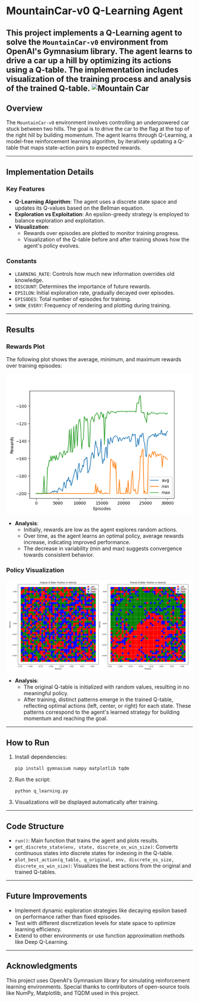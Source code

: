 
# MountainCar-v0 Q-Learning Agent

This project implements a Q-Learning agent to solve the `MountainCar-v0` environment from OpenAI's Gymnasium library. The agent learns to drive a car up a hill by optimizing its actions using a Q-table. The implementation includes visualization of the training process and analysis of the trained Q-table.
![Mountain Car](./path/to/mountain_car.gif)
---

## **Overview**

The `MountainCar-v0` environment involves controlling an underpowered car stuck between two hills. The goal is to drive the car to the flag at the top of the right hill by building momentum. The agent learns through Q-Learning, a model-free reinforcement learning algorithm, by iteratively updating a Q-table that maps state-action pairs to expected rewards.

---

## **Implementation Details**

### **Key Features**
- **Q-Learning Algorithm**: The agent uses a discrete state space and updates its Q-values based on the Bellman equation.
- **Exploration vs Exploitation**: An epsilon-greedy strategy is employed to balance exploration and exploitation.
- **Visualization**: 
  - Rewards over episodes are plotted to monitor training progress.
  - Visualization of the Q-table before and after training shows how the agent's policy evolves.

### **Constants**
- `LEARNING_RATE`: Controls how much new information overrides old knowledge.
- `DISCOUNT`: Determines the importance of future rewards.
- `EPSILON`: Initial exploration rate, gradually decayed over episodes.
- `EPISODES`: Total number of episodes for training.
- `SHOW_EVERY`: Frequency of rendering and plotting during training.

---

## **Results**

### **Rewards Plot**

The following plot shows the average, minimum, and maximum rewards over training episodes:

![Rewards Plot](./rewards.png)

- **Analysis**: 
  - Initially, rewards are low as the agent explores random actions.
  - Over time, as the agent learns an optimal policy, average rewards increase, indicating improved performance.
  - The decrease in variability (min and max) suggests convergence towards consistent behavior.

### **Policy Visualization**


![Q plots](./Q_tables.png)



- **Analysis**:
  - The original Q-table is initialized with random values, resulting in no meaningful policy.
  - After training, distinct patterns emerge in the trained Q-table, reflecting optimal actions (left, center, or right) for each state. These patterns correspond to the agent's learned strategy for building momentum and reaching the goal.

---

## **How to Run**

1. Install dependencies:
   ```
   pip install gymnasium numpy matplotlib tqdm
   ```
2. Run the script:
   ```
   python q_learning.py
   ```
3. Visualizations will be displayed automatically after training.

---

## **Code Structure**

- `run()`: Main function that trains the agent and plots results.
- `get_discrete_state(env, state, discrete_os_win_size)`: Converts continuous states into discrete states for indexing in the Q-table.
- `plot_best_action(q_table, q_original, env, discrete_os_size, discrete_os_win_size)`: Visualizes the best actions from the original and trained Q-tables.

---

## **Future Improvements**
- Implement dynamic exploration strategies like decaying epsilon based on performance rather than fixed episodes.
- Test with different discretization levels for state space to optimize learning efficiency.
- Extend to other environments or use function approximation methods like Deep Q-Learning.

---

## **Acknowledgments**
This project uses OpenAI's Gymnasium library for simulating reinforcement learning environments. Special thanks to contributors of open-source tools like NumPy, Matplotlib, and TQDM used in this project.
